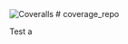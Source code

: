 <img alt="Coveralls" src="https://img.shields.io/coveralls/github/Michaellh0079/coverage_repo">
# coverage_repo

Test a
